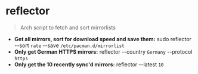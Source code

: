 # reflector
> Arch script to fetch and sort mirrorlists
- **Get all mirrors, sort for download speed and save them:**
sudo reflector --sort `rate` --save `/etc/pacman.d/mirrorlist`
- **Only get German HTTPS mirrors:**
reflector --country `Germany` --protocol `https`
- **Only get the 10 recently sync'd mirrors:**
reflector --latest `10`
